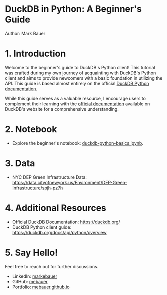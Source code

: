 # DuckDB in Python: A Beginner's Guide
Author: Mark Bauer

# 1. Introduction
Welcome to the beginner's guide to DuckDB's Python client! This tutorial was crafted during my own journey of acquainting with DuckDB's Python client and aims to provide newcomers with a basic foundation in utilizing the API. This guide is based almost entirely on the official [DuckDB Python documentation](https://duckdb.org/docs/api/python/overview).

While this guide serves as a valuable resource, I encourage users to complement their learning with the [official documentation](https://duckdb.org/) available on DuckDB's website for a comprehensive understanding.

# 2. Notebook
- Explore the beginner's notebook: [duckdb-python-basics.ipynb](https://github.com/mebauer/duckdb-python-basics/blob/main/duckdb-python-basics.ipynb).

# 3. Data
- NYC DEP Green Infrastructure Data: https://data.cityofnewyork.us/Environment/DEP-Green-Infrastructure/spjh-pz7h

# 4. Additional Resources
- Official DuckDB Documentation: https://duckdb.org/
- DuckDB Python client guide: https://duckdb.org/docs/api/python/overview

# 5. Say Hello!
Feel free to reach out for further discussions.
- LinkedIn: [markebauer](https://www.linkedin.com/in/markebauer/)  
- GitHub: [mebauer](https://github.com/mebauer)  
- Portfolio: [mebauer.github.io](https://mebauer.github.io/)